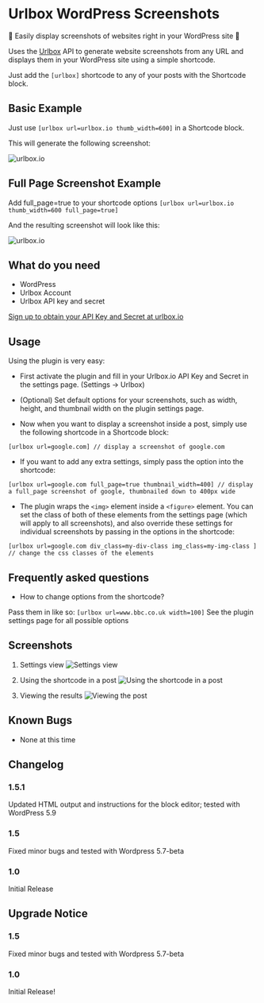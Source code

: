 # Urlbox WordPress Screenshots

🎉 Easily display screenshots of websites right in your WordPress site 🎉

Uses the [Urlbox](https://urlbox.io) API to generate website screenshots from any URL and displays them in your WordPress site using a simple shortcode.

Just add the `[urlbox]` shortcode to any of your posts with the Shortcode block.

## Basic Example

Just use `[urlbox url=urlbox.io thumb_width=600]` in a Shortcode block.

This will generate the following screenshot:

![urlbox.io](https://api.urlbox.io/v1/ca482d7e-9417-4569-90fe-80f7c5e1c781/8f949c12462f53ea3359a412f536ceb69a8ce8e8/png?url=urlbox.io&thumb_width=600)

## Full Page Screenshot Example

Add full_page=true to your shortcode options `[urlbox url=urlbox.io thumb_width=600 full_page=true]`

And the resulting screenshot will look like this:

![urlbox.io](https://api.urlbox.io/v1/ca482d7e-9417-4569-90fe-80f7c5e1c781/5efad4d9d0ce3b77f1ec529c8b201ad93beeb14c/png?url=urlbox.io&thumb_width=600&full_page=true)

## What do you need

- WordPress
- Urlbox Account
- Urlbox API key and secret

[Sign up to obtain your API Key and Secret at urlbox.io](https://urlbox.io)

## Usage

Using the plugin is very easy:

- First activate the plugin and fill in your Urlbox.io API Key and Secret in the settings page. (Settings -> Urlbox)

- (Optional) Set default options for your screenshots, such as width, height, and thumbnail width on the plugin settings page.

- Now when you want to display a screenshot inside a post, simply use the following shortcode in a Shortcode block:

`[urlbox url=google.com] // display a screenshot of google.com `

- If you want to add any extra settings, simply pass the option into the shortcode:

`[urlbox url=google.com full_page=true thumbnail_width=400] // display a full_page screenshot of google, thumbnailed down to 400px wide`

- The plugin wraps the `<img>` element inside a `<figure>` element. You can set the class of both of these elements from the settings page (which will apply to all screenshots), and also override these settings for individual screenshots by passing in the options in the shortcode:

`[urlbox url=google.com div_class=my-div-class img_class=my-img-class ] // change the css classes of the elements`

## Frequently asked questions

- How to change options from the shortcode?

Pass them in like so: `[urlbox url=www.bbc.co.uk width=100]`
See the plugin settings page for all possible options

## Screenshots

1. Settings view
   ![Settings view](https://raw.githubusercontent.com/urlbox-io/wordpress-screenshots/master/.wordpress-org/screenshot-1.png)

2. Using the shortcode in a post
   ![Using the shortcode in a post](https://raw.githubusercontent.com/urlbox-io/wordpress-screenshots/master/.wordpress-org/screenshot-2.png)

3. Viewing the results
   ![Viewing the post](https://raw.githubusercontent.com/urlbox-io/wordpress-screenshots/master/.wordpress-org/screenshot-3.png)

## Known Bugs

- None at this time

## Changelog

### 1.5.1

Updated HTML output and instructions for the block editor; tested with WordPress 5.9

### 1.5

Fixed minor bugs and tested with Wordpress 5.7-beta

### 1.0

Initial Release

## Upgrade Notice

### 1.5

Fixed minor bugs and tested with Wordpress 5.7-beta

### 1.0

Initial Release!
